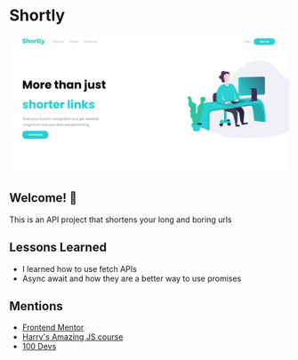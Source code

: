 # Shortly

![Design preview for the Advice generator app coding challenge](./images/display.png)

## Welcome! 👋

This is an API project that shortens your long and boring urls

## Lessons Learned

- I learned how to use fetch APIs
- Async await and how they are a better way to use promises

## Mentions

- [Frontend Mentor](https://www.frontendmentor.io/)
- [Harry's Amazing JS course](https://www.youtube.com/playlist?list=PLu0W_9lII9ahR1blWXxgSlL4y9iQBnLpR/)
- [100 Devs](https://www.youtube.com/@learnwithleon)